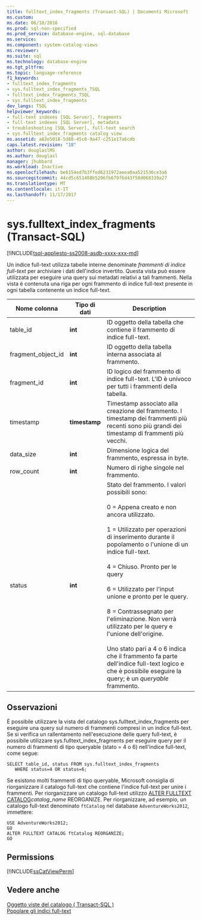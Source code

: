 ```yaml
---
title: fulltext_index_fragments (Transact-SQL) | Documenti Microsoft
ms.custom: 
ms.date: 06/10/2016
ms.prod: sql-non-specified
ms.prod_service: database-engine, sql-database
ms.service: 
ms.component: system-catalog-views
ms.reviewer: 
ms.suite: sql
ms.technology: database-engine
ms.tgt_pltfrm: 
ms.topic: language-reference
f1_keywords:
- fulltext_index_fragments
- sys.fulltext_index_fragments_TSQL
- fulltext_index_fragments_TSQL
- sys.fulltext_index_fragments
dev_langs: TSQL
helpviewer_keywords:
- full-text indexes [SQL Server], fragments
- full-text indexes [SQL Server], metadata
- troubleshooting [SQL Server], full-text search
- sys.fulltext_index_fragments catalog view
ms.assetid: a82e5018-5d88-45c0-9a47-c251e17a6cdb
caps.latest.revision: "18"
author: douglaslMS
ms.author: douglasl
manager: jhubbard
ms.workload: Inactive
ms.openlocfilehash: be6154ed7b3ffed6231972aeea0aa521536ce3a6
ms.sourcegitcommit: 44cd5c651488b5296fb679f6d43f50d068339a27
ms.translationtype: MT
ms.contentlocale: it-IT
ms.lasthandoff: 11/17/2017
---
```

# <a name="sysfulltextindexfragments-transact-sql"></a>sys.fulltext_index_fragments (Transact-SQL)
[!INCLUDE[tsql-appliesto-ss2008-asdb-xxxx-xxx-md](../../includes/tsql-appliesto-ss2008-asdb-xxxx-xxx-md.md)]

  Un indice full-text utilizza tabelle interne denominate *frammenti di indice full-text* per archiviare i dati dell'indice invertito. Questa vista può essere utilizzata per eseguire una query sui metadati relativi a tali frammenti. Nella vista è contenuta una riga per ogni frammento di indice full-text presente in ogni tabella contenente un indice full-text.  
 
  
|Nome colonna|Tipo di dati|Description|  
|-----------------|---------------|-----------------|  
|table_id|**int**|ID oggetto della tabella che contiene il frammento di indice full-text.|  
|fragment_object_id|**int**|ID oggetto della tabella interna associata al frammento.|  
|fragment_id|**int**|ID logico del frammento di indice full-text. L'ID è univoco per tutti i frammenti della tabella.|  
|timestamp|**timestamp**|Timestamp associato alla creazione del frammento. I timestamp dei frammenti più recenti sono più grandi dei timestamp di frammenti più vecchi.|  
|data_size|**int**|Dimensione logica del frammento, espressa in byte.|  
|row_count|**int**|Numero di righe singole nel frammento.|  
|status|**int**|Stato del frammento. I valori possibili sono:<br /><br /> 0 = Appena creato e non ancora utilizzato.<br /><br /> 1 = Utilizzato per operazioni di inserimento durante il popolamento o l'unione di un indice full-text.<br /><br /> 4 = Chiuso. Pronto per le query<br /><br /> 6 = Utilizzato per l'input unione e pronto per le query.<br /><br /> 8 = Contrassegnato per l'eliminazione. Non verrà utilizzato per le query e l'unione dell'origine.<br /><br /> Uno stato pari a 4 o 6 indica che il frammento fa parte dell'indice full-text logico e che è possibile eseguire la query; è un *queryable* frammento.|  
  
## <a name="remarks"></a>Osservazioni  
 È possibile utilizzare la vista del catalogo sys.fulltext_index_fragments per eseguire una query sul numero di frammenti compresi in un indice full-text. Se si verifica un rallentamento nell'esecuzione delle query full-text, è possibile utilizzare sys.fulltext_index_fragments per eseguire query per il numero di frammenti di tipo queryable (stato = 4 o 6) nell'indice full-text, come segue:  
  
```  
SELECT table_id, status FROM sys.fulltext_index_fragments  
   WHERE status=4 OR status=6;  
```  
  
 Se esistono molti frammenti di tipo queryable, Microsoft consiglia di riorganizzare il catalogo full-text che contiene l'indice full-text per unire i frammenti. Per riorganizzare un catalogo full-text utilizzo [ALTER FULLTEXT CATALOG](../../t-sql/statements/alter-fulltext-catalog-transact-sql.md)*catalog_name* REORGANIZE. Per riorganizzare, ad esempio, un catalogo full-text denominato `ftCatalog` nel database `AdventureWorks2012`, immettere:  
  
```  
USE AdventureWorks2012;  
GO  
ALTER FULLTEXT CATALOG ftCatalog REORGANIZE;  
GO  
```  
  
## <a name="permissions"></a>Permissions  
 [!INCLUDE[ssCatViewPerm](../../includes/sscatviewperm-md.md)]  
  
## <a name="see-also"></a>Vedere anche  
 [Oggetto viste del catalogo &#40; Transact-SQL &#41;](../../relational-databases/system-catalog-views/object-catalog-views-transact-sql.md)   
 [Popolare gli indici full-text](../../relational-databases/search/populate-full-text-indexes.md)  
  
  
